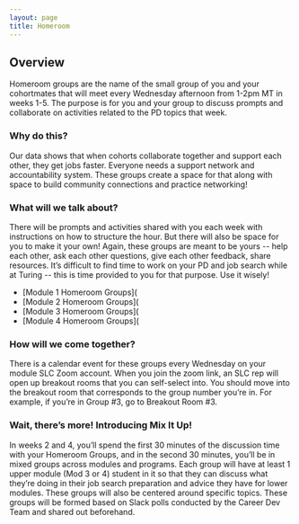 ```yaml
---
layout: page
title: Homeroom
---
```


## Overview
Homeroom groups are the name of the small group of you and your cohortmates that will meet every Wednesday afternoon from 1-2pm MT in weeks 1-5. The purpose is for you and your group to discuss prompts and collaborate on activities related to the PD topics that week. 

### Why do this?
Our data shows that when cohorts collaborate together and support each other, they get jobs faster. Everyone needs a support network and accountability system. These groups create a space for that along with space to build community connections and practice networking!  

### What will we talk about?
There will be prompts and activities shared with you each week with instructions on how to structure the hour. But there will also be space for you to make it your own! Again, these groups are meant to be yours -- help each other, ask each other questions, give each other feedback, share resources. It’s difficult to find time to work on your PD and job search while at Turing -- this is time provided to you for that purpose. Use it wisely!

* [Module 1 Homeroom Groups](
* [Module 2 Homeroom Groups]( 
* [Module 3 Homeroom Groups](
* [Module 4 Homeroom Groups](

### How will we come together?
There is a calendar event for these groups every Wednesday on your module SLC Zoom account. When you join the zoom link, an SLC rep will open up breakout rooms that you can self-select into. You should move into the breakout room that corresponds to the group number you’re in. For example, if you’re in Group #3, go to Breakout Room #3. 

### Wait, there’s more! Introducing Mix It Up!
In weeks 2 and 4, you’ll spend the first 30 minutes of the discussion time with your Homeroom Groups, and in the second 30 minutes, you’ll be in mixed groups across modules and programs. Each group will have at least 1 upper module (Mod 3 or 4) student in it so that they can discuss what they’re doing in their job search preparation and advice they have for lower modules. These groups will also be centered around specific topics. These groups will be formed based on Slack polls conducted by the Career Dev Team and shared out beforehand.
